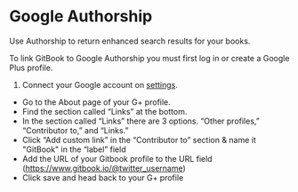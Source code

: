 # Google Authorship

Use Authorship to return enhanced search results for your books.


To link GitBook to Google Authorship you must first log in or create a Google Plus profile.

1. Connect your Google account on [settings](https://www.gitbook.io/settings).
* Go to the About page of your G+ profile.
* Find the section called “Links” at the bottom.
* In the section called “Links” there are 3 options. “Other profiles,” “Contributor to,” and “Links.”
* Click “Add custom link” in the “Contributor to” section & name it "GitBook" in the “label” field
* Add the URL of your Gitbook profile to the URL field (https://www.gitbook.io/@twitter_username)
* Click save and head back to your G+ profile


